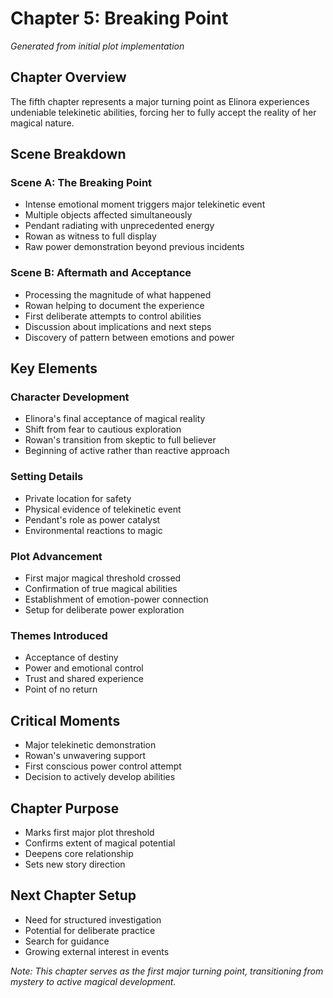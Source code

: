 # Chapter 5: Breaking Point
*Generated from initial plot implementation*

## Chapter Overview
The fifth chapter represents a major turning point as Elinora experiences undeniable telekinetic abilities, forcing her to fully accept the reality of her magical nature.

## Scene Breakdown

### Scene A: The Breaking Point
- Intense emotional moment triggers major telekinetic event
- Multiple objects affected simultaneously
- Pendant radiating with unprecedented energy
- Rowan as witness to full display
- Raw power demonstration beyond previous incidents

### Scene B: Aftermath and Acceptance
- Processing the magnitude of what happened
- Rowan helping to document the experience
- First deliberate attempts to control abilities
- Discussion about implications and next steps
- Discovery of pattern between emotions and power

## Key Elements

### Character Development
- Elinora's final acceptance of magical reality
- Shift from fear to cautious exploration
- Rowan's transition from skeptic to full believer
- Beginning of active rather than reactive approach

### Setting Details
- Private location for safety
- Physical evidence of telekinetic event
- Pendant's role as power catalyst
- Environmental reactions to magic

### Plot Advancement
- First major magical threshold crossed
- Confirmation of true magical abilities
- Establishment of emotion-power connection
- Setup for deliberate power exploration

### Themes Introduced
- Acceptance of destiny
- Power and emotional control
- Trust and shared experience
- Point of no return

## Critical Moments
- Major telekinetic demonstration
- Rowan's unwavering support
- First conscious power control attempt
- Decision to actively develop abilities

## Chapter Purpose
- Marks first major plot threshold
- Confirms extent of magical potential
- Deepens core relationship
- Sets new story direction

## Next Chapter Setup
- Need for structured investigation
- Potential for deliberate practice
- Search for guidance
- Growing external interest in events

*Note: This chapter serves as the first major turning point, transitioning from mystery to active magical development.*
